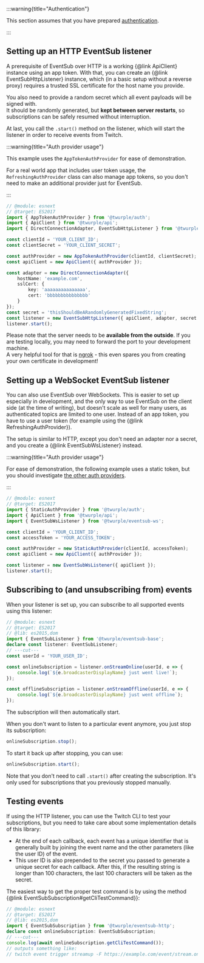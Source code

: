 :::warning{title="Authentication"}

This section assumes that you have prepared [authentication](/docs/auth/).

:::

## Setting up an HTTP EventSub listener

A prerequisite of EventSub over HTTP is a working {@link ApiClient} instance using an app token.
With that, you can create an {@link EventSubHttpListener} instance,
which (in a basic setup without a reverse proxy) requires a trusted SSL certificate for the host name you provide.

You also need to provide a random secret which all event payloads will be signed with.  
It should be randomly generated, but **kept between server restarts**,
so subscriptions can be safely resumed without interruption.

At last, you call the `.start()` method on the listener,
which will start the listener in order to receive events from Twitch.

:::warning{title="Auth provider usage"}

This example uses the `AppTokenAuthProvider` for ease of demonstration.

For a real world app that includes user token usage, the `RefreshingAuthProvider` class can also manage app tokens,
so you don't need to make an additional provider just for EventSub.

:::

```ts twoslash
// @module: esnext
// @target: ES2017
import { AppTokenAuthProvider } from '@twurple/auth';
import { ApiClient } from '@twurple/api';
import { DirectConnectionAdapter, EventSubHttpListener } from '@twurple/eventsub-http';

const clientId = 'YOUR_CLIENT_ID';
const clientSecret = 'YOUR_CLIENT_SECRET';

const authProvider = new AppTokenAuthProvider(clientId, clientSecret);
const apiClient = new ApiClient({ authProvider });

const adapter = new DirectConnectionAdapter({
	hostName: 'example.com',
	sslCert: {
		key: 'aaaaaaaaaaaaaaa',
		cert: 'bbbbbbbbbbbbbbb'
	}
});
const secret = 'thisShouldBeARandomlyGeneratedFixedString';
const listener = new EventSubHttpListener({ apiClient, adapter, secret });
listener.start();
```

Please note that the server needs to be **available from the outside**.
If you are testing locally, you may need to forward the port to your development machine.  
A very helpful tool for that is [ngrok](/docs/getting-data/eventsub/ngrok) -
this even spares you from creating your own certificate in development!

## Setting up a WebSocket EventSub listener

You can also use EventSub over WebSockets. This is easier to set up especially in development,
and the only way to use EventSub on the client side (at the time of writing), but doesn't scale as well for many users,
as authenticated topics are limited to one user. Instead of an app token, you have to use a user token
(for example using the {@link RefreshingAuthProvider}).

The setup is similar to HTTP, except you don't need an adapter nor a secret,
and you create a {@link EventSubWsListener} instead.

:::warning{title="Auth provider usage"}

For ease of demonstration, the following example uses a static token, but you should investigate
[the other auth providers](/docs/auth/).

:::

```ts twoslash
// @module: esnext
// @target: ES2017
import { StaticAuthProvider } from '@twurple/auth';
import { ApiClient } from '@twurple/api';
import { EventSubWsListener } from '@twurple/eventsub-ws';

const clientId = 'YOUR_CLIENT_ID';
const accessToken = 'YOUR_ACCESS_TOKEN';

const authProvider = new StaticAuthProvider(clientId, accessToken);
const apiClient = new ApiClient({ authProvider });

const listener = new EventSubWsListener({ apiClient });
listener.start();
```

## Subscribing to (and unsubscribing from) events

When your listener is set up, you can subscribe to all supported events using this listener:

```ts twoslash
// @module: esnext
// @target: ES2017
// @lib: es2015,dom
import { EventSubListener } from '@twurple/eventsub-base';
declare const listener: EventSubListener;
// ---cut---
const userId = 'YOUR_USER_ID';

const onlineSubscription = listener.onStreamOnline(userId, e => {
	console.log(`${e.broadcasterDisplayName} just went live!`);
});

const offlineSubscription = listener.onStreamOffline(userId, e => {
	console.log(`${e.broadcasterDisplayName} just went offline`);
});
```

The subscription will then automatically start.

When you don't want to listen to a particular event anymore, you just stop its subscription:

```ts
onlineSubscription.stop();
```

To start it back up after stopping, you can use:

```ts
onlineSubscription.start();
```

Note that you don't need to call `.start()` after creating the subscription.
It's only used for subscriptions that you previously stopped manually.

## Testing events

If using the HTTP listener, you can use the Twitch CLI to test your subscriptions,
but you need to take care about some implementation details of this library:  
- At the end of each callback, each event has a unique identifier that is generally built by joining the event name and the other parameters (like the user ID) of the event.
- This user ID is also prepended to the secret you passed to generate a unique secret for each callback. After this, if the resulting string is longer than 100 characters, the last 100 characters will be taken as the secret.

The easiest way to get the proper test command is by using the method {@link EventSubSubscription#getCliTestCommand}}:

```ts twoslash
// @module: esnext
// @target: ES2017
// @lib: es2015,dom
import { EventSubSubscription } from '@twurple/eventsub-http';
declare const onlineSubscription: EventSubSubscription;
// ---cut---
console.log(await onlineSubscription.getCliTestCommand());
// outputs something like:
// twitch event trigger streamup -F https://example.com/event/stream.online.125328655 -s stream.online.125328655.supersecret
```
